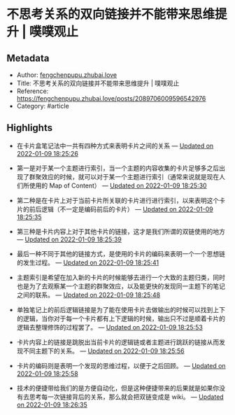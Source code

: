 # 不思考关系的双向链接并不能带来思维提升 | 噗噗观止

## Metadata
- Author: [fengchenpupu.zhubai.love]()
- Title: 不思考关系的双向链接并不能带来思维提升 | 噗噗观止
- Reference: https://fengchenpupu.zhubai.love/posts/2089706009596542976
- Category: #article

## Highlights
- 在卡片盒笔记法中一共有四种方式来表明卡片之间的关系 — [Updated on 2022-01-09 18:25:26](https://hyp.is/dmAGanE2Eey0Yre-E9lE1g/fengchenpupu.zhubai.love/posts/2089706009596542976)

- 第一是对于某一个主题进行索引，当一个主题的内容收集的卡片足够多之后出现了群聚效应的时候，就可以对于某一个主题进行索引（通常来说就是现在人们所使用的 Map of Content） — [Updated on 2022-01-09 18:25:30](https://hyp.is/eH2pZnE2EeyOz1suW2e50A/fengchenpupu.zhubai.love/posts/2089706009596542976)

- 第二种是在卡片上对于当前卡片所关联的卡片进行进行索引，以来表明这个卡片的前后逻辑（不一定是编码前后的卡片） — [Updated on 2022-01-09 18:25:35](https://hyp.is/e5qgpHE2EeyDbT9tH7ZbRg/fengchenpupu.zhubai.love/posts/2089706009596542976)

- 第三种是卡片内容上对于其他卡片的链接，这才是我们所谓的双链使用的地方 — [Updated on 2022-01-09 18:25:39](https://hyp.is/faqybHE2Eey0YetUPfNfaw/fengchenpupu.zhubai.love/posts/2089706009596542976)

- 最后一种不同于其他的链接方式，是使用的卡片的编码来表明一个一个思想链的发生过程。 — [Updated on 2022-01-09 18:25:41](https://hyp.is/fwp8jHE2EeypBsuwekxlyA/fengchenpupu.zhubai.love/posts/2089706009596542976)

- 主题索引是希望在加入新的卡片的时候能够去进行一个大致的主题归类，同时也是为了去观察某一个主题的群聚效应，以及能更快的发现同一主题下的笔记之间的联系。 — [Updated on 2022-01-09 18:25:48](https://hyp.is/g1QmMHE2EeyX8ff_ndoqOQ/fengchenpupu.zhubai.love/posts/2089706009596542976)

- 单独笔记上的前后逻辑链接是为了能在使用卡片去做输出的时候可以找到上下的逻辑，当你对于每一个卡片都有上下逻辑的时候，输出只不过是顺着卡片的逻辑去整理修饰的过程罢了。 — [Updated on 2022-01-09 18:25:53](https://hyp.is/hkEiEnE2Eey20IM_pD4ryQ/fengchenpupu.zhubai.love/posts/2089706009596542976)

- 卡片内容上的链接是跳脱出当前卡片的逻辑链或者主题进行跳跃的链接从而发现不同主题下的关系。 — [Updated on 2022-01-09 18:25:56](https://hyp.is/h_SbZnE2Eey0YltMBc7KNQ/fengchenpupu.zhubai.love/posts/2089706009596542976)

- 卡片的编码则是表明一个发现的思维过程，以便于之后回顾。 — [Updated on 2022-01-09 18:25:58](https://hyp.is/iTCeWHE2EeycDk-vMD1PHQ/fengchenpupu.zhubai.love/posts/2089706009596542976)

- 技术的便捷带给我们的是方便自动化，但是这种便捷带来的后果就是如果你没有去思考每一次链接背后的关系，那么就会把双链变成是 wiki。 — [Updated on 2022-01-09 18:26:35](https://hyp.is/n4QrZnE2EeyO0F8qQA-Nrg/fengchenpupu.zhubai.love/posts/2089706009596542976)

